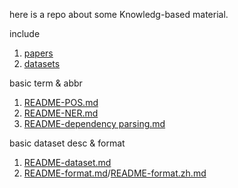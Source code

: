 here is a repo about some Knowledg-based material.

include

1. [papers](https://github.com/P-KB-O/good-first-repo/blob/main/README-paper.md)
2. [datasets](https://github.com/P-KB-O/good-first-repo/blob/main/README-dataset.md)

basic term & abbr

1. [README-POS.md](https://github.com/P-KB-O/good-first-repo/blob/main/README-POS.md)
2. [README-NER.md](https://github.com/P-KB-O/good-first-repo/blob/main/README-NER.md)
3. [README-dependency parsing.md](https://github.com/P-KB-O/good-first-repo/blob/main/README-dependency%20parsing.md)


basic dataset desc & format

1. [README-dataset.md](https://github.com/P-KB-O/good-first-repo/blob/main/README-dataset.md)
2. [README-format.md](https://github.com/P-KB-O/good-first-repo/blob/main/README-format.md)/[README-format.zh.md](https://github.com/P-KB-O/good-first-repo/blob/main/README-format.zh.md)


